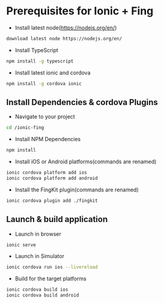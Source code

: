 # Prerequisites for Ionic + Fing

- Install latest node(https://nodejs.org/en/)
```bash
download latest node https://nodejs.org/en/
```
- Install TypeScript
```bash
npm install -g typescript
```
- Install latest ionic and cordova
```bash
npm install -g cordova ionic
```

## Install Dependencies & cordova Plugins

- Navigate to your project
```bash
cd /ionic-fing
```
- Install NPM Dependencies
```bash
npm install
```
- Install iOS or Android platforms(commands are renamed)
```bash
ionic cordova platform add ios
ionic cordova platform add android
```
- Install the FingKit plugin(commands are renamed)
```bash
ionic cordova plugin add ./fingkit
```

## Launch & build application
- Launch in browser
```bash
ionic serve
```
- Launch in Simulator
```bash
ionic cordova run ios --livereload
```
- Build for the target platforms
```bash
ionic cordova build ios
ionic cordova build android
```
